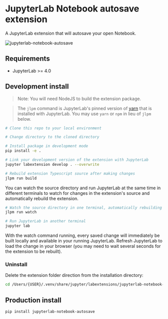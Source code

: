 # JupyterLab Notebook autosave extension

A JupyterLab extension that will autosave your open Notebook.

![jupyterlab-notebook-autosave](https://github.com/datawars-io/jupyterlab-notebook-autosave/assets/7065401/962ebef6-5d7a-496d-a97f-75634b7023aa)

## Requirements

- JupyterLab >= 4.0

## Development install

> Note: You will need NodeJS to build the extension package.

> The `jlpm` command is JupyterLab's pinned version of
[yarn](https://yarnpkg.com/) that is installed with JupyterLab. You may use
`yarn` or `npm` in lieu of `jlpm` below.

```bash
# Clone this repo to your local environment

# Change directory to the cloned directory

# Install package in development mode
pip install -e .

# Link your development version of the extension with JupyterLab
jupyter labextension develop . --overwrite

# Rebuild extension Typescript source after making changes
jlpm run build
```

You can watch the source directory and run JupyterLab at the same time in different terminals to watch for changes in the extension's source and automatically rebuild the extension.

```bash
# Watch the source directory in one terminal, automatically rebuilding when needed
jlpm run watch

# Run JupyterLab in another terminal
jupyter lab
```

With the watch command running, every saved change will immediately be built locally and available in your running JupyterLab. Refresh JupyterLab to load the change in your browser (you may need to wait several seconds for the extension to be rebuilt).

### Uninstall 

Delete the extension folder direction from the installation directory:

```bash
cd /Users/{USER}/.venv/share/jupyter/labextensions/jupyterlab-notebook-autosave
```

## Production install

```bash
pip install jupyterlab-notebook-autosave
```
